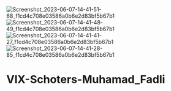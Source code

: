 ![Screenshot_2023-06-07-14-41-51-68_f1cd4c708e03586a0b6e2d83bf5b67b1](https://github.com/fadliumrah/VIX-Schoters-Muhamad_Fadli/assets/84912914/0c75e0e5-c399-4fb9-a04f-f2a8fedd8673)
![Screenshot_2023-06-07-14-41-48-49_f1cd4c708e03586a0b6e2d83bf5b67b1](https://github.com/fadliumrah/VIX-Schoters-Muhamad_Fadli/assets/84912914/98c3c01a-e25d-4c6f-8be5-450d2933f631)
![Screenshot_2023-06-07-14-41-41-27_f1cd4c708e03586a0b6e2d83bf5b67b1](https://github.com/fadliumrah/VIX-Schoters-Muhamad_Fadli/assets/84912914/06f98947-62a4-4c88-88a4-ff01fb42b956)
![Screenshot_2023-06-07-14-41-28-85_f1cd4c708e03586a0b6e2d83bf5b67b1](https://github.com/fadliumrah/VIX-Schoters-Muhamad_Fadli/assets/84912914/76196575-6f91-45a4-a4dc-50dfaad744b6)
# VIX-Schoters-Muhamad_Fadli
